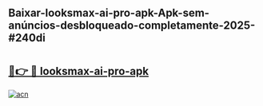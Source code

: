 ## Baixar-looksmax-ai-pro-apk-Apk-sem-anúncios-desbloqueado-completamente-2025-#240di

# <h2><a href="https://ainizakaria.my?title=looksmax-ai-pro-apk&ref=22M">🔗👉 🔴 looksmax-ai-pro-apk</a></h2>

[![acn](https://github.com/user-attachments/assets/0f9c940e-d8b0-45ae-aac7-cd30a18b3e1c)](https://ainizakaria.my?title=looksmax-ai-pro-apk&ref=22M)

